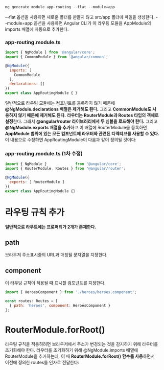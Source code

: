 ```js
ng generate module app-routing --flat --module=app
```
--flat 옵션을 사용하면 새로운 폴더를 만들지 않고 src/app 폴더에 파일을 생성한다.
--module=app 옵션을 사용하면 Angular CLI가 이 라우팅 모듈을 AppModule의 imports 배열에 자동으로 추가한다.



### app-routing.module.ts
```js
import { NgModule } from '@angular/core';
import { CommonModule } from '@angular/common';

@NgModule({
  imports: [
    CommonModule
  ],
  declarations: []
})
export class AppRoutingModule { }
```

일반적으로 라우팅 모듈에는 컴포넌트를 등록하지 않기 때문에 **@NgModule.declarations 배열은 제거해도 된다.** 그리고 **CommonModule도 사용하지 않기 때문에 제거해도 된다.**
**라우터는 RouterModule과 Routes 타입의 객체로 설정**한다. 그래서 **@angular/router 라이브러리에서 두 심볼을 로드해야 한다.**
그리고 **@NgModule.exports 배열을 추가**하고 이 배열에 RouterModule을 등록하면 **AppModule 범위에 있는 모든 컴포넌트에 라우터와 관련된 디렉티브를 사용할 수 있다.**
이 내용으로 수정하면 AppRoutingModule이 다음과 같이 정의될 것이다:

### app-routing.module.ts (1차 수정)
```js
import { NgModule }             from '@angular/core';
import { RouterModule, Routes } from '@angular/router';

@NgModule({
  exports: [ RouterModule ]
})
export class AppRoutingModule {}
```

# 라우팅 규칙 추가

**일반적으로 라우트에는 프로퍼티가 2개가 존재한다.**
## path
브라우저 주소표시줄의 URL과 매칭될 문자열을 지정한다.
## component
이 라우팅 규칙이 적용될 때 표시할 컴포넌트를 지정한다.

```js
import { HeroesComponent } from './heroes/heroes.component';

const routes: Routes = [
  { path: 'heroes', component: HeroesComponent }
];
```

# RouterModule.forRoot()
라우팅 규칙을 적용하려면 브라우저에서 주소가 변경되는 것을 감지하기 위해 라우터를 초기화해야 한다.
라우터를 초기화하기 위해 @NgModule.imports 배열에 RouterModule을 추가하는데, 이 때 **RouterModule.forRoot() 함수를 사용**하면서 이전에 정의한 routes를 인자로 전달한다: